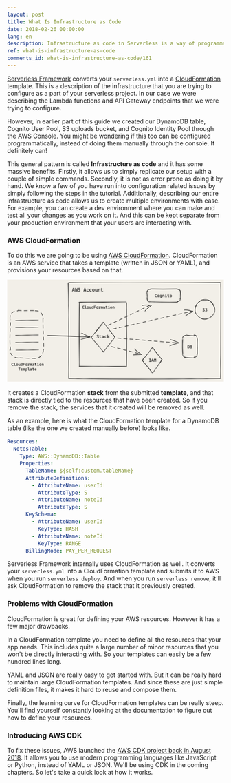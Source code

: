 ```yaml
---
layout: post
title: What Is Infrastructure as Code
date: 2018-02-26 00:00:00
lang: en
description: Infrastructure as code in Serverless is a way of programmatically defining the resources your project is going to use. In the case of AWS, we'll be using AWS CloudFormation.
ref: what-is-infrastructure-as-code
comments_id: what-is-infrastructure-as-code/161
---
```


[Serverless Framework](https://serverless.com) converts your `serverless.yml` into a [CloudFormation](https://aws.amazon.com/cloudformation) template. This is a description of the infrastructure that you are trying to configure as a part of your serverless project. In our case we were describing the Lambda functions and API Gateway endpoints that we were trying to configure.

However, in earlier part of this guide we created our DynamoDB table, Cognito User Pool, S3 uploads bucket, and Cognito Identity Pool through the AWS Console. You might be wondering if this too can be configured programmatically, instead of doing them manually through the console. It definitely can!

This general pattern is called **Infrastructure as code** and it has some massive benefits. Firstly, it allows us to simply replicate our setup with a couple of simple commands. Secondly, it is not as error prone as doing it by hand. We know a few of you have run into configuration related issues by simply following the steps in the tutorial. Additionally, describing our entire infrastructure as code allows us to create multiple environments with ease. For example, you can create a dev environment where you can make and test all your changes as you work on it. And this can be kept separate from your production environment that your users are interacting with.

### AWS CloudFormation

To do this we are going to be using [AWS CloudFormation](https://aws.amazon.com/cloudformation/). CloudFormation is an AWS service that takes a template (written  in JSON or YAML), and provisions your resources based on that. 

![How CloudFormation works](/assets/diagrams/how-cloudformation-works.png)

It creates a CloudFormation **stack** from the submitted **template**, and that stack is directly tied to the resources that have been created. So if you remove the stack, the services that it created will be removed as well.

As an example, here is what the CloudFormation template for a DynamoDB table (like the one we created manually before) looks like.

``` yml
Resources:
  NotesTable:
    Type: AWS::DynamoDB::Table
    Properties:
      TableName: ${self:custom.tableName}
      AttributeDefinitions:
        - AttributeName: userId
          AttributeType: S
        - AttributeName: noteId
          AttributeType: S
      KeySchema:
        - AttributeName: userId
          KeyType: HASH
        - AttributeName: noteId
          KeyType: RANGE
      BillingMode: PAY_PER_REQUEST
```

Serverless Framework internally uses CloudFormation as well. It converts your `serverless.yml` into a CloudFormation template and submits it to AWS when you run `serverless deploy`. And when you run `serverless remove`, it'll ask CloudFormation to remove the stack that it previously created.

### Problems with CloudFormation

CloudFormation is great for defining your AWS resources. However it has a few major drawbacks. 

In a CloudFormation template you need to define all the resources that your app needs. This includes quite a large number of minor resources that you won't be directly interacting with. So your templates can easily be a few hundred lines long.

YAML and JSON are really easy to get started with. But it can be really hard to maintain large CloudFormation templates. And since these are just simple definition files, it makes it hard to reuse and compose them.

Finally, the learning curve for CloudFormation templates can be really steep. You'll find yourself constantly looking at the documentation to figure out how to define your resources. 
### Introducing AWS CDK

To fix these issues, AWS launched the [AWS CDK project back in August 2018](https://aws.amazon.com/blogs/developer/aws-cdk-developer-preview/). It allows you to use modern programming languages like JavaScript or Python, instead of YAML or JSON. We'll be using CDK in the coming chapters. So let's take a quick look at how it works.
